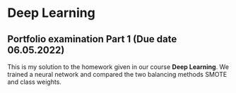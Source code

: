 # Deep Learning
## Portfolio examination Part 1 (Due date 06.05.2022)

This is my solution to the homework given in our course **Deep Learning**. We trained a neural network and compared the two balancing methods SMOTE and class weights.
